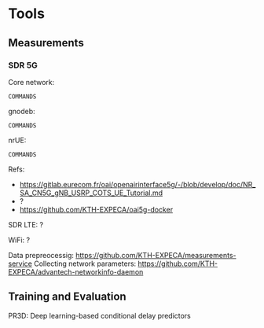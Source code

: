 # Tools 


## Measurements

### SDR 5G

Core network:

```
COMMANDS
```

gnodeb:

```
COMMANDS
```

nrUE:
```
COMMANDS
```

Refs:
- https://gitlab.eurecom.fr/oai/openairinterface5g/-/blob/develop/doc/NR_SA_CN5G_gNB_USRP_COTS_UE_Tutorial.md
- ?
- https://github.com/KTH-EXPECA/oai5g-docker

SDR LTE: ?

WiFi: ?

Data prepreocessig: https://github.com/KTH-EXPECA/measurements-service
Collecting network parameters: https://github.com/KTH-EXPECA/advantech-networkinfo-daemon

## Training and Evaluation

PR3D: Deep learning-based conditional delay predictors
